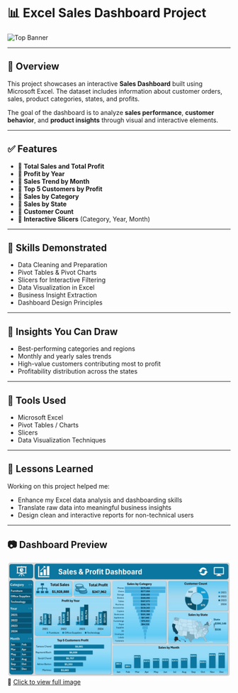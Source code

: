 # 📊 Excel Sales Dashboard Project

![Top Banner](top-banner.png)

---

## 🧾 Overview
This project showcases an interactive **Sales Dashboard** built using Microsoft Excel. The dataset includes information about customer orders, sales, product categories, states, and profits.

The goal of the dashboard is to analyze **sales performance**, **customer behavior**, and **product insights** through visual and interactive elements.

---

## ✅ Features

- 🔹 **Total Sales and Total Profit**
- 🔹 **Profit by Year**
- 🔹 **Sales Trend by Month**
- 🔹 **Top 5 Customers by Profit**
- 🔹 **Sales by Category**
- 🔹 **Sales by State**
- 🔹 **Customer Count**
- 🔹 **Interactive Slicers** (Category, Year, Month)

---

## 📌 Skills Demonstrated

- Data Cleaning and Preparation  
- Pivot Tables & Pivot Charts  
- Slicers for Interactive Filtering  
- Data Visualization in Excel  
- Business Insight Extraction  
- Dashboard Design Principles

---

## 🧠 Insights You Can Draw

- Best-performing categories and regions
- Monthly and yearly sales trends
- High-value customers contributing most to profit
- Profitability distribution across the states

---

## 📎 Tools Used

- Microsoft Excel  
- Pivot Tables / Charts  
- Slicers  
- Data Visualization Techniques

---

## 🚀 Lessons Learned

Working on this project helped me:

- Enhance my Excel data analysis and dashboarding skills
- Translate raw data into meaningful business insights
- Design clean and interactive reports for non-technical users

---

## 📷 Dashboard Preview

![Dashboard Screenshot](https://github.com/GeorgeHanyMilad/Sales-and-Profit-Analysis-Using-Excel/blob/master/Dashboard.jpg?raw=true)  
🔗 [Click to view full image](https://github.com/GeorgeHanyMilad/Sales-and-Profit-Analysis-Using-Excel/blob/master/Dashboard.jpg?raw=true)